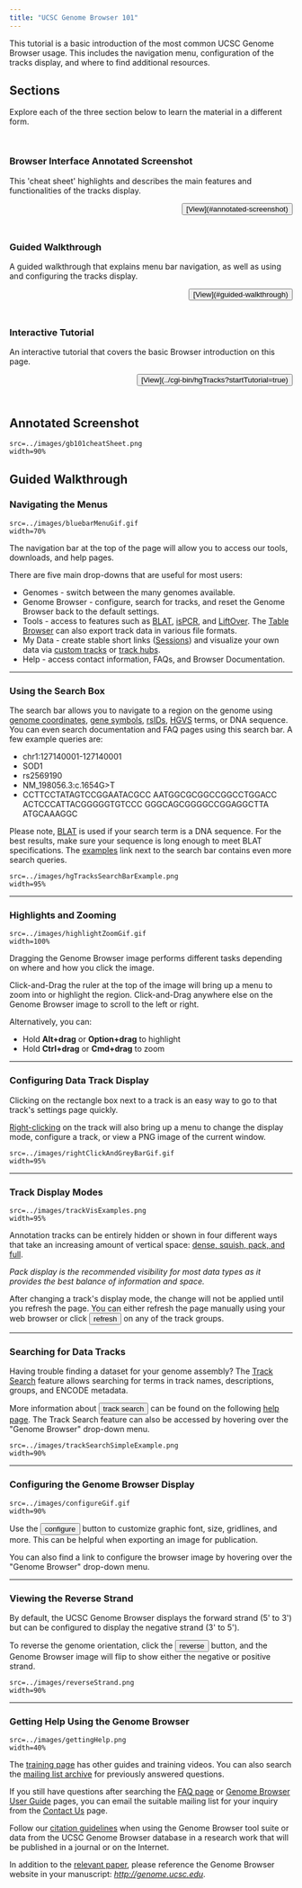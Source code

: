 ```yaml
---
title: "UCSC Genome Browser 101"
---
```


This tutorial is a basic introduction of the most common UCSC Genome Browser usage. This includes the
navigation menu, configuration of the tracks display, and where to find additional resources.

## Sections

Explore each of the three section below to learn the material in a different form.

<div class="row" style="padding-top: 15px">
<div class="col-md-4">
<div class="panel panel-default" style="padding-bottom: 10px">
<h3 class="panel-title" style="width: -webkit-fill-available;"
>Browser Interface Annotated Screenshot</h3>

This 'cheat sheet' highlights and describes the main features and functionalities of
the tracks display.

<p style="text-align: end">
<button>[View](#annotated-screenshot)</button>
</p>
</div>
</div>

<div class="col-md-4">
<div class="panel panel-default" style="padding-bottom: 10px">
<h3 class="panel-title" style="width: -webkit-fill-available;"
>Guided Walkthrough</h3>

A guided walkthrough that explains menu bar navigation, 
as well as using and configuring the tracks display.

<p style="text-align: end">
<button>[View](#guided-walkthrough)</button>
</p>
</div>
</div>

<div class="col-md-4">
<div class="panel panel-default" style="padding-bottom: 10px">
<h3 class="panel-title" style="width: -webkit-fill-available;"
>Interactive Tutorial</h4>

An interactive tutorial that covers the basic Browser introduction on this page.

<p style="text-align: end">
<button>[View](../cgi-bin/hgTracks?startTutorial=true)</button>
</p>
</div>
</div>
</div>

## Annotated Screenshot

```image
src=../images/gb101cheatSheet.png
width=90%
```

## Guided Walkthrough

### Navigating the Menus

<!--
We are going to use bootstrap columns to put the image/text side by side
Alternate the images left/right between different sections, mostly for aesthetics
--->

<div class="row">
<div class="col-md-6">

```image
src=../images/bluebarMenuGif.gif
width=70%
```

</div>
<div class="col-md-6">

The navigation bar at the top of the page will allow you to access our tools, downloads, and help pages.

There are five main drop-downs that are useful for most users:

- Genomes - switch between the many genomes available.
- Genome Browser - configure, search for tracks, and reset the Genome Browser back to the default settings.
- Tools - access to features such as [BLAT](../cgi-bin/hgBlat), [isPCR](../cgi-bin/hgPcr), and [LiftOver](../cgi-bin/hgLiftOver). The [Table Browser](../cgi-bin/hgTables) can also export track data in various file formats.
- My Data - create stable short links ([Sessions](../cgi-bin/hgSession)) and visualize your own data via [custom tracks](../cgi-bin/hgCustom) or [track hubs](../cgi-bin/hgHubConnect).
- Help - access contact information, FAQs, and Browser Documentation.

</div>
</div>

---
### Using the Search Box

<div class="row">
<div class="col-md-6">

The search bar allows you to navigate to a region on the genome using [genome coordinates](https://genome-blog.soe.ucsc.edu/blog/2016/12/12/the-ucsc-genome-browser-coordinate-counting-systems/),
[gene symbols](https://genome.ucsc.edu/FAQ/FAQgenes.html#genename),
[rsIDs](https://www.ncbi.nlm.nih.gov/snp/docs/RefSNP_about/#what-is-a-reference-snp),
[HGVS](http://varnomen.hgvs.org/) terms, or DNA sequence. You can even
search documentation and FAQ pages using this search bar. A few example queries
are:

- chr1:127140001-127140001
- SOD1
- rs2569190
- NM_198056.3:c.1654G>T
- CCTTCCTATAGTCCGGAATACGCC
AATGGCGCGGCCGGCCTGGACC
ACTCCCATTACGGGGGTGTCCC
GGGCAGCGGGGCCGGAGGCTTA
ATGCAAAGGC



Please note, [BLAT](https://genome.ucsc.edu/goldenPath/help/hgTracksHelp.html#BLATAlign)
is used if your search term is a DNA sequence. For the best
results, make sure your sequence is long enough to meet BLAT specifications.
The [examples](https://genome.ucsc.edu/goldenPath/help/query.html)
link next to the search bar contains even more search queries.

</div>
<div class="col-md-6">

```image
src=../images/hgTracksSearchBarExample.png
width=95%
```

</div>
</div>

---
### Highlights and Zooming

<div class="row">
<div class="col-md-6">

```image
src=../images/highlightZoomGif.gif
width=100%
```

</div>
<div class="col-md-6">

Dragging the Genome Browser image performs different tasks depending on where and how you click the image.

Click-and-Drag the ruler at the top of the image will bring up a menu to zoom
into or highlight the region. Click-and-Drag anywhere else on the Genome
Browser image to scroll to the left or right.

Alternatively, you can:

- Hold **Alt+drag** or **Option+drag** to highlight
- Hold **Ctrl+drag** or **Cmd+drag** to zoom

</div>
</div>

---
### Configuring Data Track Display

<div class="row">
<div class="col-md-6">

Clicking on the rectangle box next to a track is an easy way to go to that
track's settings page quickly.

[Right-clicking](../goldenPath/help/hgTracksHelp.html#RIGHT_CLICK_NAV)
on the track will also bring up a menu to change the display
mode, configure a track, or view a PNG image of the current window.

</div>
<div class="col-md-6">

```image
src=../images/rightClickAndGreyBarGif.gif
width=95%
```

</div>
</div>

---
### Track Display Modes

<div class="row">
<div class="col-md-6">

```image
src=../images/trackVisExamples.png
width=95%
```

</div>
<div class="col-md-6">

Annotation tracks can be entirely hidden or shown in four different ways that
take an increasing amount of vertical space: 
[dense, squish, pack, and full](../goldenPath/help/hgTracksHelp.html#TRACK_CONT).

*Pack display is the recommended visibility for most data types as it provides
the best balance of information and space.*

After changing a track's display mode, the change will not be applied until you
refresh the page. You can either refresh the page manually using your web
browser or click <button>refresh</button> on any of the track groups.

</div>
</div>

---
### Searching for Data Tracks

<div class="row">
<div class="col-md-6">

Having trouble finding a dataset for your genome assembly? The 
[Track Search](../cgi-bin/hgTracks?hgt_tSearch=track+search)
feature allows searching for terms in track names, descriptions, groups, and
ENCODE metadata.

More information about <button>track search</button> can be found on the following
[help page](../goldenPath/help/trackSearch.html). The Track Search feature can
also be accessed by hovering over the "Genome Browser" drop-down menu.

</div>
<div class="col-md-6">

```image
src=../images/trackSearchSimpleExample.png
width=90%
```

</div>
</div>

---
### Configuring the Genome Browser Display

<div class="row">
<div class="col-md-6">

```image
src=../images/configureGif.gif
width=90%
```

</div>
<div class="col-md-6">

Use the <button>configure</button> button to customize graphic font, size, gridlines, and more.
This can be helpful when exporting an image for publication.

You can also find a link to configure the browser image by hovering over the
"Genome Browser" drop-down menu.

</div>
</div>

---
### Viewing the Reverse Strand

<div class="row">
<div class="col-md-6">

By default, the UCSC Genome Browser displays the forward strand (5' to 3') but
can be configured to display the negative strand (3' to 5').

To reverse the genome orientation, click the <button>reverse</button> button, and the Genome
Browser image will flip to show either the negative or positive strand.

</div>
<div class="col-md-6">

```image
src=../images/reverseStrand.png
width=90%
```

</div>
</div>

---
### Getting Help Using the Genome Browser

<div class="row">
<div class="col-md-6">

```image
src=../images/gettingHelp.png
width=40%
```

</div>
<div class="col-md-6">

The [training page](../training/) has other guides and training videos. You can
also search the [mailing list archive](https://groups.google.com/a/soe.ucsc.edu/g/genome)
for previously answered questions.

If you still have questions after searching the [FAQ page](../FAQ/) or
[Genome Browser User Guide](../goldenPath/help/hgTracksHelp.html) pages,
you can email the suitable mailing list for your inquiry from the
[Contact Us](../contacts.html) page.

Follow our [citation guidelines](../cite.html) when using the Genome Browser
tool suite or data from the UCSC Genome Browser database in a research work
that will be published in a journal or on the Internet.

In addition to the [relevant paper](goldenPath/pubs.html), please reference the Genome Browser website
in your manuscript: *http://genome.ucsc.edu*.

</div>
</div>
